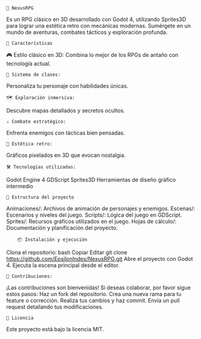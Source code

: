	🧩 NexusRPG
Es un RPG clásico en 3D desarrollado con Godot 4, utilizando Sprites3D para lograr una estética retro con mecánicas modernas. Sumérgete en un mundo de aventuras, combates tácticos y exploración profunda.

	🚀 Características
 🎮 Estilo clásico en 3D: Combina lo mejor de los RPGs de antaño con tecnología actual.


	🧙 Sistema de clases: 
Personaliza tu personaje con habilidades únicas.

	🗺️ Exploración inmersiva: 
Descubre mapas detallados y secretos ocultos.


	⚔️ Combate estratégico: 
Enfrenta enemigos con tácticas bien pensadas.


	🎨 Estética retro: 
Gráficos pixelados en 3D que evocan nostalgia.


	🛠️ Tecnologías utilizadas:
Godot Engine 4
GDScript
Sprites3D
Herramientas de diseño gráfico intermedio

	📁 Estructura del proyecto
Animaciones/: Archivos de animación de personajes y enemigos.
Escenas/: Escenarios y niveles del juego.
Scripts/: Lógica del juego en GDScript.
Sprites/: Recursos gráficos utilizados en el juego.
Hojas de cálculo/: Documentación y planificación del proyecto.

		📦 Instalación y ejecución
Clona el repositorio:
bash
Copiar
Editar
git clone https://github.com/EpsilonIndes/NexusRPG.git
Abre el proyecto con Godot 4.
Ejecuta la escena principal desde el editor.

	🤝 Contribuciones:
¡Las contribuciones son bienvenidas! Si deseas colaborar, por favor sigue estos pasos:
Haz un fork del repositorio.
Crea una nueva rama para tu feature o corrección.
Realiza tus cambios y haz commit.
Envía un pull request detallando tus modificaciones.
	
 	📄 Licencia
Este proyecto está bajo la licencia MIT.

